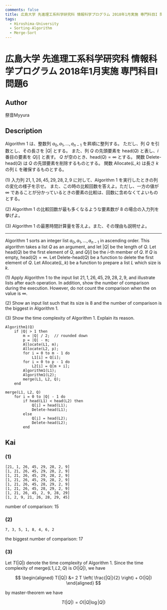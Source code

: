 ```yaml
---
comments: false
title: 広島大学 先進理工系科学研究科 情報科学プログラム 2018年1月実施 専門科目I 問題6
tags:
  - Hiroshima-University
  - Sorting-Algorithm
  - Merge-Sort
---
```

# 広島大学 先進理工系科学研究科 情報科学プログラム 2018年1月実施 専門科目I 問題6


## **Author**
祭音Myyura

## **Description**
Algorithm 1 は、整数列 $a_0, a_1, \ldots, a_{n-1}$ を昇順に整列する。
ただし、列 $Q$ を引数とし、その長さを $|Q|$ とする。
また、列 $Q$ の先頭要素を $\text{head}(Q)$ と表し、$i$ 番目の要素を $Q[i]$ と表す。
$Q$ が空のとき、$\text{head}(Q) = \infty$ とする。
関数 $\text{Delete-head}(Q)$ は $Q$ の先頭要素を削除するものとする。
関数 $\text{Allocate}(L, k)$ は長さ $k$ の列 $L$ を確保するものとする。

(1) 入力列 $21, 1, 26, 45, 29, 28, 2, 9$ に対して、Algorithm 1 を実行したときの列の変化の様子を示せ。
また、この時の比較回数を答えよ。ただし、一方の値が $\infty$ であることが分かっているときの要素の比較は、回数に含めなくてよいものとする。

(2) Algorithm 1 の比較回数が最も多くなるような要素数が $8$ の場合の入力列を挙げよ。

(3) Algorithm 1 の最悪時間計算量を答えよ。また、その理由も説明せよ。

------------------------------------------

Algorithm 1 sorts an integer list $a_0, a_1, \ldots, a_{n-1}$ in ascending order.
This algorithm takes a list $Q$ as an argument, and let $|Q|$ be the length of $Q$.
Let $\text{head}(Q)$ be the first element of $Q$, and $Q[i]$ be the $i$-th member of $Q$.
If $Q$ is empty, $\text{head}(Q) = \infty$.
Let $\text{Delete-head}(Q)$ be a function to delete the first element of $Q$.
Let $\text{Allocate}(L, k)$ be a function to prepare a list $L$ which size is $k$.

(1) Apply Algorithm 1 to the input list $21, 1, 26, 45, 29, 28, 2, 9,$ and illustrate lists after each operation.
In addition, show the number of comparison during the execution.
However, do not count the comparison when the on value is $\infty$.

(2) Show an input list such that its size is $8$ and the number of comparison is the biggest in Algorithm 1.

(3) Show the time complexity of Algorithm 1. Explain its reason.

```text
Algorithm1(Q)
    if |Q| > 1 then
        m = |Q| / 2;  // rounded down
        p = |Q| - m;
        Allocate(L1, m);
        Allocate(L2, p);
        for i = 0 to m - 1 do
            L1[i] = Q[i];
        for i = 0 to p - 1 do
            L2[i] = Q[m + i];
        Algorithm1(L1);
        Algorithm1(L2);
        merge(L1, L2, Q);
    end

merge(L1, L2, Q)
    for i = 0 to |Q| - 1 do
        if head(L1) < head(L2) then
            Q[i] = head(L1);
            Delete-head(L1);
        else
            Q[i] = head(L2);
            Delete-head(L2);
        end
```

## **Kai**
### (1)

```text
[21, 1, 26, 45, 29, 28, 2, 9]
[1, 21, 26, 45, 29, 28, 2, 9]
[1, 21, 26, 45, 29, 28, 2, 9]
[1, 21, 26, 45, 29, 28, 2, 9]
[1, 21, 26, 45, 28, 29, 2, 9]
[1, 21, 26, 45, 28, 29, 2, 9]
[1, 21, 26, 45, 2, 9, 28, 29]
[1, 2, 9, 21, 26, 28, 29, 45]
```

number of comparison: 15

### (2)

```text
7, 3, 5, 1, 8, 4, 6, 2
```

the biggest number of comparison: 17

### (3)
Let $T(|Q|)$ denote the time complexity of Algorithm 1.
Since the time complexity of $\text{merge}(L1, L2, Q)$ is $O(|Q|)$, we have

$$
\begin{aligned}
T(|Q|) &= 2 T \left( \frac{|Q|}{2} \right) + O(|Q|)
\end{aligned}
$$

by master-theorem we have

$$
T(|Q|) = O(|Q| \log |Q|)
$$
